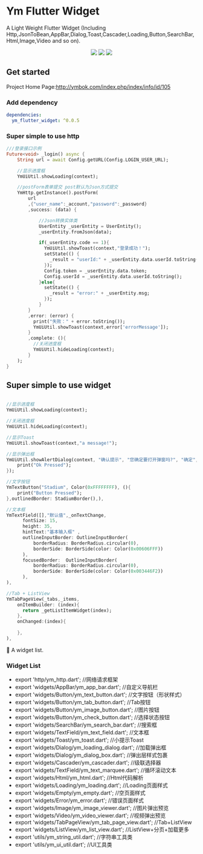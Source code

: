 # Ym Flutter Widget
A Light Weight Flutter Widget
(Including Http,JsonToBean,AppBar,Dialog,Toast,Cascader,Loading,Button,SearchBar,Html,Image,Video and so on).


<p align="center" >
    <img src="https://img.shields.io/badge/flutter-2.2.0-green" />
    <img src="https://img.shields.io/badge/ym flutter widget-0.0.4-orange" />
    <img src="https://img.shields.io/badge/dio-4.9.0-blue" />
</p>
  
## Get started
Project Home Page:http://ymbok.com/index.php/index/info/id/105

### Add dependency

```yaml
dependencies:
  ym_flutter_widget: ^0.0.5
```

### Super simple to use http

```dart
///登录接口示例
Future<void> _login() async {
    String url = await Config.getURL(Config.LOGIN_USER_URL);

    //显示进度框
    YmUiUtil.showLoading(context);

    //postForm表单提交 post默认为Json方式提交
    YmHttp.getInstance().postForm(
        url
        ,{"user_name":_account,"password":_password}
        ,success: (data) {

            //Json转换实体类
            UserEntity _userEntity = UserEntity();
            _userEntity.fromJson(data);

            if(_userEntity.code == 1){
              YmUiUtil.showToast(context,"登录成功！");
              setState(() {
                _result = "userId:" + _userEntity.data.userId.toString() + ",token:" + _userEntity.data.token;
              });
              Config.token = _userEntity.data.token;
              Config.userId = _userEntity.data.userId.toString();
            }else{
              setState(() {
                _result = "error:" + _userEntity.msg;
              });
            }
        }
        ,error: (error) {
          print("失败：" + error.toString());
          YmUiUtil.showToast(context,error['errorMessage']);
        }
        ,complete: (){
          //关闭进度框
          YmUiUtil.hideLoading(context);
        }
    );
}
```

## Super simple to use widget

```dart

//显示进度框
YmUiUtil.showLoading(context);

//关闭进度框
YmUiUtil.hideLoading(context);

//显示Toast
YmUiUtil.showToast(context,"a message!");

//显示弹出框
YmUiUtil.showAlertDialog(context, "确认提示", "您确定要打开弹窗吗?", "确定", "取消",onOkPressed: (){
    print("Ok Pressed");
});

//文字按钮
YmTextButton("Stadium", Color(0xFFFFFFFF), (){
    print("Button Pressed");
},outlinedBorder: StadiumBorder(),),

//文本框
YmTextField([],"默认值",_onTextChange,
      fontSize: 15,
      height: 35,
      hintText:"基本输入框" ,
      outlineInputBorder: OutlineInputBorder(
          borderRadius: BorderRadius.circular(0),
          borderSide: BorderSide(color: Color(0x00606FFF))
      ),
      focusedBorder:  OutlineInputBorder(
          borderRadius: BorderRadius.circular(0),
          borderSide: BorderSide(color: Color(0x003446F2))
      ),
),

//Tab + ListView
YmTabPageView(_tabs,_items,
    onItemBuilder: (index){
      return _getListItemWidget(index);
    },
    onChanged:(index){
     
    },
),

```

🎉 A widget list.

### Widget List

- export 'http/ym_http.dart';                           //网络请求框架
- export 'widgets/AppBar/ym_app_bar.dart';              //自定义导航栏
- export 'widgets/Button/ym_text_button.dart';          //文字按钮（形状样式）
- export 'widgets/Button/ym_tab_button.dart';           //Tab按钮
- export 'widgets/Button/ym_image_button.dart';         //图片按钮
- export 'widgets/Button/ym_check_button.dart';         //选择状态按钮
- export 'widgets/SearchBar/ym_search_bar.dart';        //搜索框
- export 'widgets/TextField/ym_text_field.dart';        //文本框
- export 'widgets/Toast/ym_toast.dart';                 //小提示Toast
- export 'widgets/Dialog/ym_loading_dialog.dart';       //加载弹出框
- export 'widgets/Dialog/ym_dialog_box.dart';           //弹出层样式包裹
- export 'widgets/Cascader/ym_cascader.dart';           //级联选择器
- export 'widgets/TextField/ym_text_marquee.dart';      //循环滚动文本
- export 'widgets/Html/ym_html.dart';                   //Html代码解析
- export 'widgets/Loading/ym_loading.dart';             //Loading页面样式
- export 'widgets/Empty/ym_empty.dart';                 //空页面样式
- export 'widgets/Error/ym_error.dart';                 //错误页面样式
- export 'widgets/Image/ym_image_viewer.dart';          //图片弹出预览
- export 'widgets/Video/ym_video_viewer.dart';          //视频弹出预览
- export 'widgets/TabPageView/ym_tab_page_view.dart';   //Tab+ListView
- export 'widgets/ListView/ym_list_view.dart';       //ListView+分页+加载更多
- export 'utils/ym_string_util.dart';                   //字符串工具类
- export 'utils/ym_ui_util.dart';                       //UI工具类


